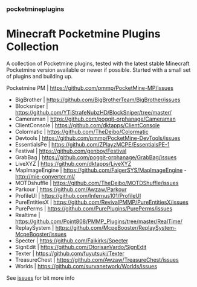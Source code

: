 ### pocketmineplugins

# Minecraft Pocketmine Plugins Collection

A collection of Pocketmine plugins, tested with the latest stable Minecraft Pocketmine version available or newer if possible.
Started with a small set of plugins and building up. 

Pocketmine PM | https://github.com/pmmp/PocketMine-MP/issues

- BigBrother | https://github.com/BigBrotherTeam/BigBrother/issues
- Blocksniper | https://github.com/YTiStrafeNubzHD/BlockSniper/tree/master/
- Cameraman | https://github.com/poggit-orphanage/Cameraman
- ClientConsole | https://github.com/dktapps/ClientConsole
- Colormatic | https://github.com/TheDeibo/Colormatic
- Devtools | https://github.com/pmmp/PocketMine-DevTools/issues
- EssentialsPe | https://github.com/ZPlayzMCPE/EssentialsPE-1
- Festival | https://github.com/genboy/Festival 
- GrabBag | https://github.com/poggit-orphanage/GrabBag/issues
- LiveXYZ | https://github.com/dktapps/LiveXYZ
- MapImageEngine | https://github.com/FaigerSYS/MapImageEngine - http://mie-converter.ml/
- MOTDshuffle | https://github.com/TheDeibo/MOTDShuffle/issues
- Parkour | https://github.com/Awzaw/Parkour
- ProfileUI | https://github.com/Infernus101/ProfileUI
- PureEntitiesX | https://github.com/RevivalPMMP/PureEntitiesX/issues
- PurePerms | https://github.com/PurePlugins/PurePerms/issues
- Realtime | https://github.com/Point808/PMMP_Plugins/tree/master/RealTime/ 
- ReplaySystem | https://github.com/McpeBooster/ReplaySystem-McpeBooster/issues
- Specter | https://github.com/Falkirks/Specter
- SignEdit | https://github.com/OtorisanVardo/SignEdit
- Texter | https://github.com/fuyutsuki/Texter
- TreasureChest | https://github.com/Awzaw/TreasureChest/issues
- Worlds | https://github.com/survanetwork/Worlds/issues

See [issues](https://github.com/genboy/pocketmineplugins/issues/8) for bit more info
